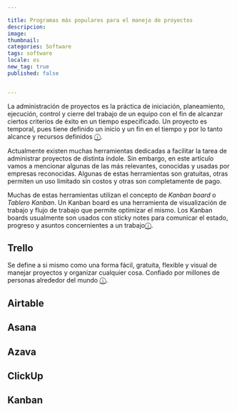 ```yaml
---

title: Programas más populares para el manejo de proyectos
descripcion:
image:
thumbnail:
categories: Software
tags: software
locale: es
new_tag: true
published: false


---
```


La administración de proyectos es la práctica de iniciación, planeamiento, ejecución, control y cierre del trabajo de un equipo con el fin de alcanzar ciertos criterios de éxito en un tiempo especificado. Un proyecto es temporal, pues tiene definido un inicio y un fin en el tiempo y por lo tanto alcance y recursos definidos [&#9432;](https://www.pmi.org/about/learn-about-pmi/what-is-project-management).

Actualmente existen muchas herramientas dedicadas a facilitar la tarea de administrar proyectos de distinta índole. Sin embargo, en este artículo vamos a mencionar algunas de las más relevantes, conocidas y usadas por empresas reconocidas. Algunas de estas herramientas son gratuitas, otras permiten un uso limitado sin costos y otras son completamente de pago.

Muchas de estas herramientas utilizan el concepto de _Kanban board_ o _Tablero Kanban_. Un Kanban board es una herramienta de visualización de trabajo y flujo de trabajo que permite optimizar el mismo. Los Kanban boards usualmente son usados con sticky notes para comunicar el estado, progreso y asuntos concernientes a un trabajo[&#9432;](https://leankit.com/learn/kanban/kanban-board/).

## Trello
Se define a si mismo como una forma fácil, gratuita, flexible y visual de manejar proyectos y organizar cualquier cosa. Confiado por millones de personas alrededor del mundo [&#9432;](https://trello.com/about).

## Airtable
## Asana
## Azava
## ClickUp
## Kanban